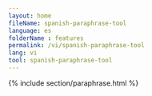 ```yaml
---
layout: home
fileName: spanish-paraphrase-tool
language: es
folderName : features
permalink: /vi/spanish-paraphrase-tool
lang: vi
tool: spanish-paraphrase-tool
---
```

{% include section/paraphrase.html %}